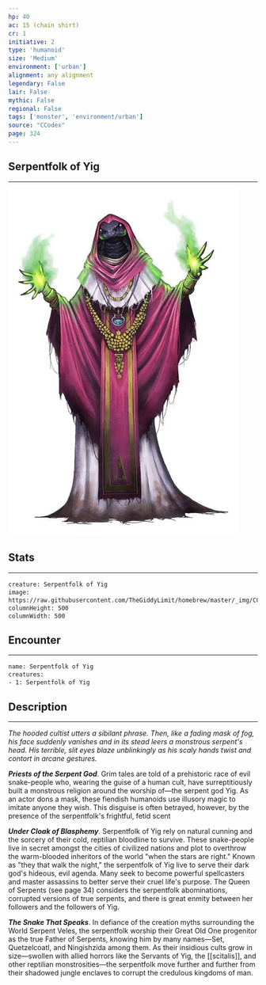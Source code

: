 ```yaml
---
hp: 40
ac: 15 (chain shirt)
cr: 1
initiative: 2
type: 'humanoid'    
size: 'Medium'
environment: ['urban']
alignment: any alignment
legendary: False
lair: False
mythic: False
regional: False
tags: ['monster', 'environment/urban']
source: "CCodex"
page: 324
---
```


## Serpentfolk of Yig
---

![|600](https://raw.githubusercontent.com/TheGiddyLimit/homebrew/master/_img/CCodex/Serpentfolkofyig.jpg)

## Stats
---

```statblock
creature: Serpentfolk of Yig
image: https://raw.githubusercontent.com/TheGiddyLimit/homebrew/master/_img/CCodex/serpentfolkofyig_token.png
columnHeight: 500
columnWidth: 500
```

## Encounter
---

```encounter-table
name: Serpentfolk of Yig
creatures:
- 1: Serpentfolk of Yig
```

## Description
---
_The hooded cultist utters a sibilant phrase. Then, like a fading mask of fog, his face suddenly vanishes and in its stead leers a monstrous serpent's head. His terrible, slit eyes blaze unblinkingly as his scaly hands twist and contort in arcane gestures._

**_Priests of the Serpent God_**. Grim tales are told of a prehistoric race of evil snake-people who, wearing the guise of a human cult, have surreptitiously built a monstrous religion around the worship of—the serpent god Yig. As an actor dons a mask, these fiendish humanoids use illusory magic to imitate anyone they wish. This disguise is often betrayed, however, by the presence of the serpentfolk's frightful, fetid scent

**_Under Cloak of Blasphemy_**. Serpentfolk of Yig rely on natural cunning and the sorcery of their cold, reptilian bloodline to survive. These snake-people live in secret amongst the cities of civilized nations and plot to overthrow the warm-blooded inheritors of the world "when the stars are right." Known as "they that walk the night," the serpentfolk of Yig live to serve their dark god's hideous, evil agenda. Many seek to become powerful spellcasters and master assassins to better serve their cruel life's purpose. The Queen of Serpents (see page 34) considers the serpentfolk abominations, corrupted versions of true serpents, and there is great enmity between her followers and the followers of Yig.

**_The Snake That Speaks_**. In defiance of the creation myths surrounding the World Serpent Veles, the serpentfolk worship their Great Old One progenitor as the true Father of Serpents, knowing him by many names—Set, Quetzelcoatl, and Ningishzida among them. As their insidious cults grow in size—swollen with allied horrors like the Servants of Yig, the [[scitalis]], and other reptilian monstrosities—the serpentfolk move further and further from their shadowed jungle enclaves to corrupt the credulous kingdoms of man.






